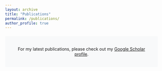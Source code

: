 ```yaml
---
layout: archive
title: "Publications"
permalink: /publications/
author_profile: true
---
```

<div style="text-align: center; padding: 20px; margin: 20px 0; background-color: #f8f9fa; border-radius: 4px;">
  <p>For my latest publications, please check out my <a href="https://scholar.google.com/citations?user=MWlEp18AAAAJ" target="_blank">Google Scholar profile</a>.</p>
</div>

<!-- {% if author.googlescholar %}
  You can find my articles on <u><a href="[{{author.googlescholar}}](https://scholar.google.com/citations?user=MWlEp18AAAAJ&hl=en&authuser=2)" target="_blank">my Google Scholar profile</a>.</u>
{% endif %}

{% include base_path %}

{% for post in site.publications reversed %}
  {% include archive-single.html %}
{% endfor %} -->
